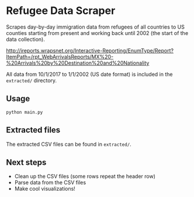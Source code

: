 # Refugee Data Scraper

Scrapes day-by-day immigration data from refugees of all countries to US counties starting from present and working back until 2002 (the start of the data collection).

http://ireports.wrapsnet.org/Interactive-Reporting/EnumType/Report?ItemPath=/rpt_WebArrivalsReports/MX%20-%20Arrivals%20by%20Destination%20and%20Nationality

All data from 10/1/2017 to 1/1/2002 (US date format) is included in the `extracted/` directory.

## Usage

```
python main.py
```

## Extracted files

The extracted CSV files can be found in `extracted/`.

## Next steps

* Clean up the CSV files (some rows repeat the header row)
* Parse data from the CSV files
* Make cool visualizations!
